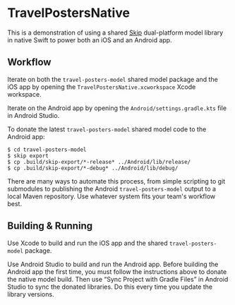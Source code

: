 # TravelPostersNative

This is a demonstration of using a shared [Skip](https://skip.tools) dual-platform model library in native Swift to power both an iOS and an Android app.

## Workflow

Iterate on both the `travel-posters-model` shared model package and the iOS app by opening the `TravelPostersNative.xcworkspace` Xcode workspace.

Iterate on the Android app by opening the `Android/settings.gradle.kts` file in Android Studio.

To donate the latest `travel-posters-model` shared model code to the Android app:

```shell
$ cd travel-posters-model
$ skip export
$ cp .build/skip-export/*-release* ../Android/lib/release/
$ cp .build/skip-export/*-debug* ../Android/lib/debug/
```

There are many ways to automate this process, from simple scripting to git submodules to publishing the Android `travel-posters-model` output to a local Maven repository. Use whatever system fits your team's workflow best.

## Building & Running

Use Xcode to build and run the iOS app and the shared `travel-posters-model` package.

Use Android Studio to build and run the Android app. Before building the Android app the first time, you must follow the instructions above to donate the native model build. Then use “Sync Project with Gradle Files” in Android Studio to sync the donated libraries. Do this every time you update the library versions.
